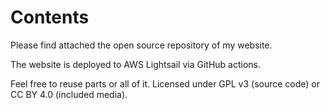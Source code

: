 # Contents

Please find attached the open source repository of my website.

The website is deployed to AWS Lightsail via GitHub actions.

Feel free to reuse parts or all of it. Licensed under GPL v3 (source code) or CC BY 4.0 (included media).